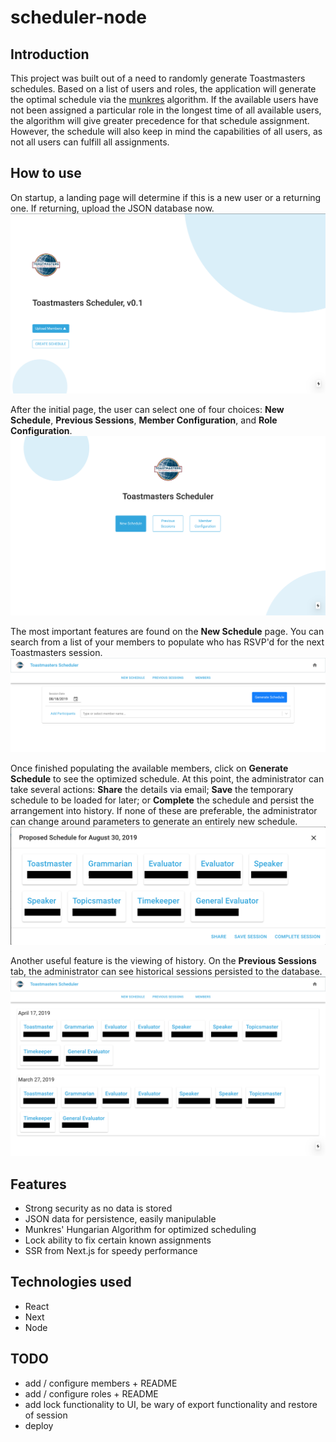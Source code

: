# scheduler-node

## Introduction
This project was built out of a need to randomly generate Toastmasters schedules. Based on a list of users and roles, the application will generate the optimal schedule via the [munkres](https://en.wikipedia.org/wiki/Hungarian_algorithm) algorithm. If the available users have not been assigned a particular role in the longest time of all available users, the algorithm will give greater precedence for that schedule assignment. However, the schedule will also keep in mind the capabilities of all users, as not all users can fulfill all assignments.

## How to use 

On startup, a landing page will determine if this is a new user or a returning one. If returning, upload the JSON database now.
![initial-page](screenshots/initial.png)

After the initial page, the user can select one of four choices: **New Schedule**, **Previous Sessions**, **Member Configuration**, and **Role Configuration**.
![landing-page](screenshots/landing.png)

The most important features are found on the **New Schedule** page. You can search from a list of your members to populate who has RSVP'd for the next Toastmasters session.
![new-schedule-page](screenshots/new-schedule-page.png)

Once finished populating the available members, click on **Generate Schedule** to see the optimized schedule. At this point, the administrator can take several actions: **Share** the details via email; **Save** the temporary schedule to be loaded for later; or **Complete** the schedule and persist the arrangement into history. If none of these are preferable, the administrator can change around parameters to generate an entirely new schedule.
![generated-results-dialog](screenshots/generated-schedule-dialog.png)

Another useful feature is the viewing of history. On the **Previous Sessions** tab, the administrator can see historical sessions persisted to the database.
![previous-sessions](screenshots/previous-sessions.png)


## Features
- Strong security as no data is stored
- JSON data for persistence, easily manipulable
- Munkres' Hungarian Algorithm for optimized scheduling
- Lock ability to fix certain known assignments
- SSR from Next.js for speedy performance

## Technologies used
- React
- Next
- Node 

## TODO
- add / configure members + README
- add / configure roles + README
- add lock functionality to UI, be wary of export functionality and restore of session
- deploy